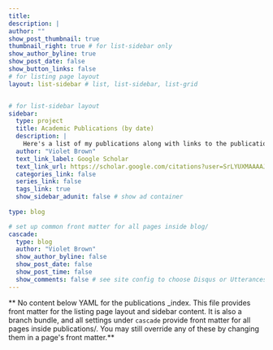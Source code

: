 ```yaml
---
title: 
description: |
author: ""
show_post_thumbnail: true
thumbnail_right: true # for list-sidebar only
show_author_byline: true
show_post_date: false
show_button_links: false
# for listing page layout
layout: list-sidebar # list, list-sidebar, list-grid


# for list-sidebar layout
sidebar: 
  type: project
  title: Academic Publications (by date)
  description: |
    Here's a list of my publications along with links to the publications and PDFs.
  author: "Violet Brown"
  text_link_label: Google Scholar
  text_link_url: https://scholar.google.com/citations?user=SrLYUXMAAAAJ&hl=en
  categories_link: false
  series_link: false
  tags_link: true
  show_sidebar_adunit: false # show ad container
  
type: blog

# set up common front matter for all pages inside blog/
cascade:
  type: blog
  author: "Violet Brown"
  show_author_byline: false
  show_post_date: false
  show_post_time: false
  show_comments: false # see site config to choose Disqus or Utterances
---
```


** No content below YAML for the publications _index. This file provides front matter for the listing page layout and sidebar content. It is also a branch bundle, and all settings under `cascade` provide front matter for all pages inside publications/. You may still override any of these by changing them in a page's front matter.**
